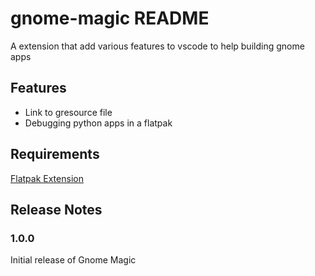 # gnome-magic README

A extension that add various features to vscode to help building gnome apps

## Features

- Link to gresource file
- Debugging python apps in a flatpak

## Requirements

[Flatpak Extension](https://marketplace.visualstudio.com/items?itemName=bilelmoussaoui.flatpak-vscode)

## Release Notes

### 1.0.0

Initial release of Gnome Magic
